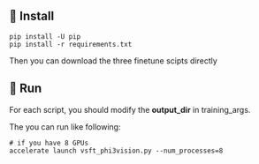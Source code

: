 ## 🌟 Install
```
pip install -U pip
pip install -r requirements.txt
```
Then you can download the three finetune scipts directly

## 🌟 Run
For each script, you should modify the **output_dir** in training_args.

The you can run like following:
```
# if you have 8 GPUs
accelerate launch vsft_phi3vision.py --num_processes=8
```